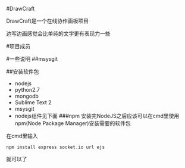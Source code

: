 #DrawCraft

DrawCraft是一个在线协作画板项目

边写边画感觉会比单纯的文字更有表现力一些




#项目成员


#一些说明
##msysgit

##安装软件包

* nodejs
* python2.7
* mongodb
* Sublime Text 2
* msysgit
* nodejs组件见下面
###npm
安装完NodeJS之后应该可以在cmd里使用npm(Node Package Manager)安装需要的软件包

在cmd里输入
```
npm install express socket.io url ejs
```
就可以了